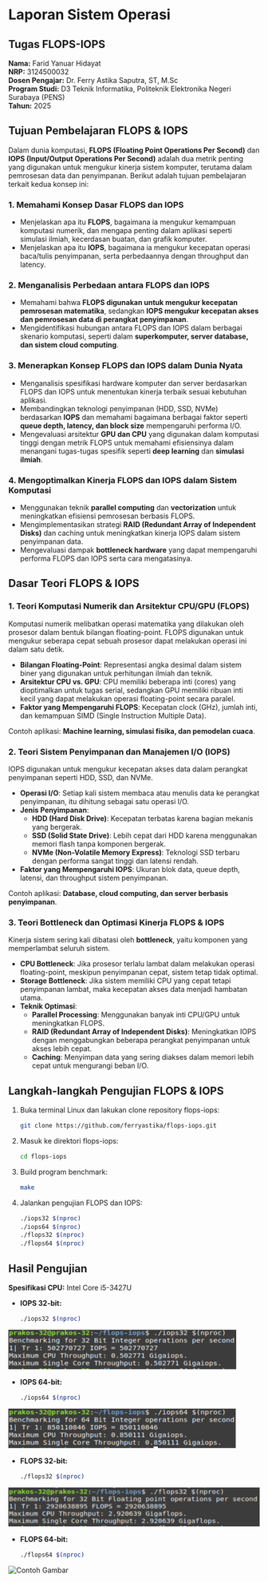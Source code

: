 # Laporan Sistem Operasi

## Tugas FLOPS-IOPS

**Nama:** Farid Yanuar Hidayat  
**NRP:** 3124500032  
**Dosen Pengajar:** Dr. Ferry Astika Saputra, ST, M.Sc  
**Program Studi:** D3 Teknik Informatika, Politeknik Elektronika Negeri Surabaya (PENS)  
**Tahun:** 2025  

## Tujuan Pembelajaran FLOPS & IOPS

Dalam dunia komputasi, **FLOPS (Floating Point Operations Per Second)** dan **IOPS (Input/Output Operations Per Second)** adalah dua metrik penting yang digunakan untuk mengukur kinerja sistem komputer, terutama dalam pemrosesan data dan penyimpanan. Berikut adalah tujuan pembelajaran terkait kedua konsep ini:

### 1. Memahami Konsep Dasar FLOPS dan IOPS
- Menjelaskan apa itu **FLOPS**, bagaimana ia mengukur kemampuan komputasi numerik, dan mengapa penting dalam aplikasi seperti simulasi ilmiah, kecerdasan buatan, dan grafik komputer.
- Menjelaskan apa itu **IOPS**, bagaimana ia mengukur kecepatan operasi baca/tulis penyimpanan, serta perbedaannya dengan throughput dan latency.

### 2. Menganalisis Perbedaan antara FLOPS dan IOPS
- Memahami bahwa **FLOPS digunakan untuk mengukur kecepatan pemrosesan matematika**, sedangkan **IOPS mengukur kecepatan akses dan pemrosesan data di perangkat penyimpanan**.
- Mengidentifikasi hubungan antara FLOPS dan IOPS dalam berbagai skenario komputasi, seperti dalam **superkomputer, server database, dan sistem cloud computing**.

### 3. Menerapkan Konsep FLOPS dan IOPS dalam Dunia Nyata
- Menganalisis spesifikasi hardware komputer dan server berdasarkan FLOPS dan IOPS untuk menentukan kinerja terbaik sesuai kebutuhan aplikasi.
- Membandingkan teknologi penyimpanan (HDD, SSD, NVMe) berdasarkan **IOPS** dan memahami bagaimana berbagai faktor seperti **queue depth, latency, dan block size** mempengaruhi performa I/O.
- Mengevaluasi arsitektur **GPU dan CPU** yang digunakan dalam komputasi tinggi dengan metrik FLOPS untuk memahami efisiensinya dalam menangani tugas-tugas spesifik seperti **deep learning** dan **simulasi ilmiah**.

### 4. Mengoptimalkan Kinerja FLOPS dan IOPS dalam Sistem Komputasi
- Menggunakan teknik **parallel computing** dan **vectorization** untuk meningkatkan efisiensi pemrosesan berbasis FLOPS.
- Mengimplementasikan strategi **RAID (Redundant Array of Independent Disks)** dan caching untuk meningkatkan kinerja IOPS dalam sistem penyimpanan data.
- Mengevaluasi dampak **bottleneck hardware** yang dapat mempengaruhi performa FLOPS dan IOPS serta cara mengatasinya.

## Dasar Teori FLOPS & IOPS

### 1. Teori Komputasi Numerik dan Arsitektur CPU/GPU (FLOPS)
Komputasi numerik melibatkan operasi matematika yang dilakukan oleh prosesor dalam bentuk bilangan floating-point. FLOPS digunakan untuk mengukur seberapa cepat sebuah prosesor dapat melakukan operasi ini dalam satu detik.

- **Bilangan Floating-Point**: Representasi angka desimal dalam sistem biner yang digunakan untuk perhitungan ilmiah dan teknik.
- **Arsitektur CPU vs. GPU**: CPU memiliki beberapa inti (cores) yang dioptimalkan untuk tugas serial, sedangkan GPU memiliki ribuan inti kecil yang dapat melakukan operasi floating-point secara paralel.
- **Faktor yang Mempengaruhi FLOPS**: Kecepatan clock (GHz), jumlah inti, dan kemampuan SIMD (Single Instruction Multiple Data).

Contoh aplikasi: **Machine learning, simulasi fisika, dan pemodelan cuaca**.

### 2. Teori Sistem Penyimpanan dan Manajemen I/O (IOPS)
IOPS digunakan untuk mengukur kecepatan akses data dalam perangkat penyimpanan seperti HDD, SSD, dan NVMe.

- **Operasi I/O**: Setiap kali sistem membaca atau menulis data ke perangkat penyimpanan, itu dihitung sebagai satu operasi I/O.
- **Jenis Penyimpanan**:  
  - **HDD (Hard Disk Drive)**: Kecepatan terbatas karena bagian mekanis yang bergerak.  
  - **SSD (Solid State Drive)**: Lebih cepat dari HDD karena menggunakan memori flash tanpa komponen bergerak.  
  - **NVMe (Non-Volatile Memory Express)**: Teknologi SSD terbaru dengan performa sangat tinggi dan latensi rendah.  
- **Faktor yang Mempengaruhi IOPS**: Ukuran blok data, queue depth, latensi, dan throughput sistem penyimpanan.

Contoh aplikasi: **Database, cloud computing, dan server berbasis penyimpanan**.

### 3. Teori Bottleneck dan Optimasi Kinerja FLOPS & IOPS
Kinerja sistem sering kali dibatasi oleh **bottleneck**, yaitu komponen yang memperlambat seluruh sistem.

- **CPU Bottleneck**: Jika prosesor terlalu lambat dalam melakukan operasi floating-point, meskipun penyimpanan cepat, sistem tetap tidak optimal.
- **Storage Bottleneck**: Jika sistem memiliki CPU yang cepat tetapi penyimpanan lambat, maka kecepatan akses data menjadi hambatan utama.
- **Teknik Optimasi**:  
  - **Parallel Processing**: Menggunakan banyak inti CPU/GPU untuk meningkatkan FLOPS.  
  - **RAID (Redundant Array of Independent Disks)**: Meningkatkan IOPS dengan menggabungkan beberapa perangkat penyimpanan untuk akses lebih cepat.  
  - **Caching**: Menyimpan data yang sering diakses dalam memori lebih cepat untuk mengurangi beban I/O.  

## Langkah-langkah Pengujian FLOPS & IOPS

1. Buka terminal Linux dan lakukan clone repository flops-iops:
   ```sh
   git clone https://github.com/ferryastika/flops-iops.git
   ```
2. Masuk ke direktori flops-iops:
   ```sh
   cd flops-iops
   ```
3. Build program benchmark:
   ```sh
   make
   ```
4. Jalankan pengujian FLOPS dan IOPS:
   ```sh
   ./iops32 $(nproc)
   ./iops64 $(nproc)
   ./flops32 $(nproc)
   ./flops64 $(nproc)
   ```

## Hasil Pengujian

**Spesifikasi CPU:** Intel Core i5-3427U

- **IOPS 32-bit:**
  ```sh
  ./iops32 $(nproc)
  ```
![Contoh Gambar](https://github.com/Faridyanuar824/SisOp-2025/blob/main/img/iops%2032.PNG)
  
- **IOPS 64-bit:**
  ```sh
  ./iops64 $(nproc)
  ```
![Contoh Gambar](https://github.com/Faridyanuar824/SisOp-2025/blob/main/img/iops%2064.PNG)
  
- **FLOPS 32-bit:**
  ```sh
  ./flops32 $(nproc)
  ```
![Contoh Gambar](https://github.com/Faridyanuar824/SisOp-2025/blob/main/img/flops%2032.PNG)
  
- **FLOPS 64-bit:**
  ```sh
  ./flops64 $(nproc)
![Contoh Gambar](https://github.com/Faridyanuar824/SisOp-2025/blob/main/img/flops%2064.PNG)
  
